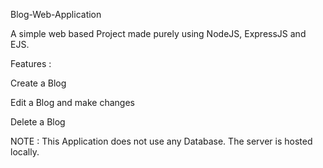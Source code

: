 Blog-Web-Application

A simple web based Project made purely using NodeJS, ExpressJS and EJS.

Features :

Create a Blog

Edit a Blog and make changes

Delete a Blog

NOTE : This Application does not use any Database. The server is hosted locally.

